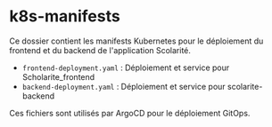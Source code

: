 # k8s-manifests

Ce dossier contient les manifests Kubernetes pour le déploiement du frontend et du backend de l'application Scolarité.

- `frontend-deployment.yaml` : Déploiement et service pour Scholarite_frontend
- `backend-deployment.yaml` : Déploiement et service pour scolarite-backend

Ces fichiers sont utilisés par ArgoCD pour le déploiement GitOps.  